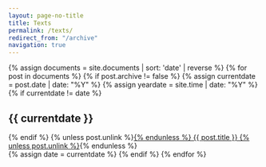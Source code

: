 ```yaml
---
layout: page-no-title
title: Texts
permalink: /texts/
redirect_from: "/archive"
navigation: true
---
```


<div class="archive">
{% assign documents = site.documents | sort: 'date' | reverse %}
{% for post in documents %}
  {% if post.archive != false %}
  {% assign currentdate = post.date | date: "%Y" %}
  {% assign yeardate = site.time | date: "%Y" %}
  {% if currentdate != date %}
  <br/>
  <h2 id="date-{{currentdate}}">{{ currentdate }}</h2>
  {% endif %}
  {% unless post.unlink %}<a href="{{ site.baseurl }}{{ post.url | remove: ".html" }}">{% endunless %}
  {{ post.title }}
  {% unless post.unlink %}</a>{% endunless %}<br/>
  {% assign date = currentdate %}
  {% endif %}
{% endfor %}
</div>
